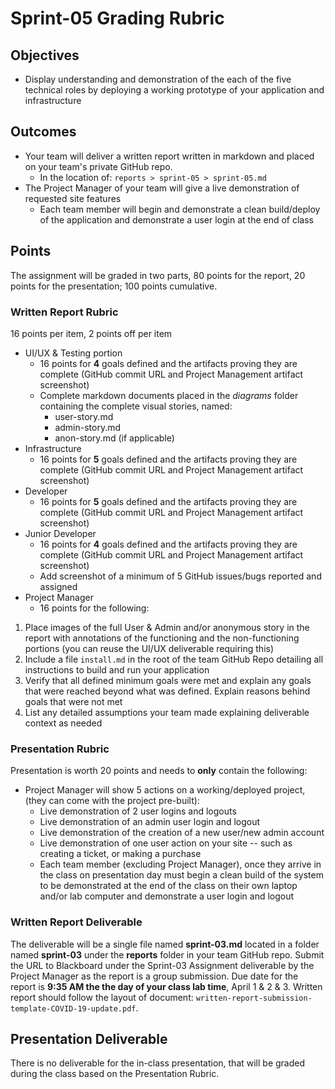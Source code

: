 # Sprint-05 Grading Rubric

## Objectives

- Display understanding and demonstration of the each of the five technical roles by deploying a working prototype of your application and infrastructure

## Outcomes

- Your team will deliver a written report written in markdown and placed on your team's private GitHub repo.
  - In the location of: ```reports > sprint-05 > sprint-05.md```
- The Project Manager of your team will give a live demonstration of requested site features
  - Each team member will begin and demonstrate a clean build/deploy of the application and demonstrate a user login at the end of class

## Points

The assignment will be graded in two parts, 80 points for the report, 20 points for the presentation; 100 points cumulative.

### Written Report Rubric

16 points per item, 2 points off per item

- UI/UX & Testing portion
  - 16 points for **4** goals defined and the artifacts proving they are complete (GitHub commit URL and Project Management artifact screenshot)
  - Complete markdown documents placed in the *diagrams* folder containing the complete visual stories, named:
    - user-story.md
    - admin-story.md
    - anon-story.md (if applicable)
- Infrastructure
  - 16 points for **5** goals defined and the artifacts proving they are complete (GitHub commit URL and Project Management artifact screenshot)
- Developer
  - 16 points for **5** goals defined and the artifacts proving they are complete (GitHub commit URL and Project Management artifact screenshot)
- Junior Developer
  - 16 points for **4** goals defined and the artifacts proving they are complete (GitHub commit URL and Project Management artifact screenshot)
  - Add screenshot of a minimum of 5 GitHub issues/bugs reported and assigned
- Project Manager
  - 16 points for the following:

1. Place images of the full User & Admin and/or anonymous story in the report with annotations of the functioning and the non-functioning portions (you can reuse the UI/UX deliverable requiring this)
1. Include a file  ```install.md``` in the root of the team GitHub Repo detailing all instructions to build and run your application
1. Verify that all defined minimum goals were met and explain any goals that were reached beyond what was defined.  Explain reasons behind goals that were not met
1. List any detailed assumptions your team made explaining deliverable context as needed

### Presentation Rubric

Presentation is worth 20 points and needs to **only** contain the following:

- Project Manager will show 5 actions on a working/deployed project, (they can come with the project pre-built):
  - Live demonstration of 2 user logins and logouts
  - Live demonstration of an admin user login and logout
  - Live demonstration of the creation of a new user/new admin account
  - Live demonstration of one user action on your site -- such as creating a ticket, or making a purchase
  - Each team member (excluding Project Manager), once they arrive in the class on presentation day must begin a clean build of the system to be demonstrated at the end of the class on their own laptop and/or lab computer and demonstrate a user login and logout

### Written Report Deliverable

The deliverable will be a single file named **sprint-03.md** located in a folder named **sprint-03** under the **reports** folder in your team GitHub repo.  Submit the URL to Blackboard under the Sprint-03 Assignment deliverable by the Project Manager as the report is a group submission.  Due date for the report is **9:35 AM the the day of your class lab time**, April 1 & 2 & 3.  Written report should follow the layout of document: ```written-report-submission-template-COVID-19-update.pdf```.

## Presentation Deliverable

There is no deliverable for the in-class presentation, that will be graded during the class based on the Presentation Rubric.
